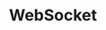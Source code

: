 ---
code: true
type: branch
title: WebSocket
description: WebSocket protocol documentation
order: 0
---